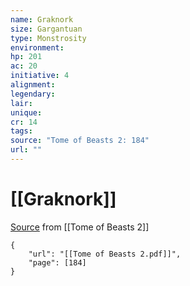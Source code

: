 ```yaml
---
name: Graknork
size: Gargantuan
type: Monstrosity
environment: 
hp: 201
ac: 20
initiative: 4
alignment: 
legendary: 
lair: 
unique: 
cr: 14
tags: 
source: "Tome of Beasts 2: 184"
url: ""
---
```

# [[Graknork]]

[Source](zotero://open-pdf/library/items/9UQIAB6R?page=184) from [[Tome of Beasts 2]]

```pdf
{
	"url": "[[Tome of Beasts 2.pdf]]",
	"page": [184]
}
```

